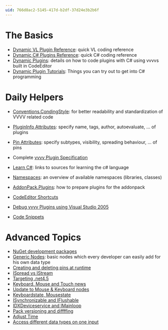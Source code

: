 ```yaml
---
uid: 766d8ac2-5145-417d-b2df-37d24e3b2b6f
---
```


# The Basics
* [Dynamic VL Plugin Reference](xref:2879ae37-9e84-42ee-8e2e-8444d274bb6b): quick VL coding reference  
* [Dynamic C# Plugins Reference](xref:9fb98fc4-377b-49be-87ee-2c4741183b7c): quick C# coding reference  
* [Dynamic Plugins](xref:dc107197-be10-4608-90ee-e5a8f856c146): details on how to code plugins with C# using vvvvs built in CodeEditor  
* [Dynamic Plugin Tutorials](xref:d19c0f1e-5133-4901-bdf6-fe62607cf45d): Things you can try out to get into C# programming  

# Daily Helpers
* [Conventions.CondingStyle](xref:dfa9f04a-bfbb-41b9-b475-36031d9085ed): for better readability and standardization of VVVV related code  
* [PluginInfo Attributes](xref:29a92e37-7494-441d-93f7-36beeb1a0f2e): specify name, tags, author, autoevaluate, ... of plugins  
* [Pin Attributes](xref:8d9059b9-e075-4b42-91ef-7599f6879028): specify subtypes, visibility, spreading behaviour, ... of pins  
* Complete [vvvv Plugin Specification](https://vvvv.org/pluginspecs)  

* [Learn C#](xref:c6239046-75c8-479d-9add-8cd4e38cc917): links to sources for learning the c# language  
* [Namespaces](xref:28283ff4-e390-41ea-91c3-8fc5375c0722): an overview of available namespaces (libraries, classes)  

* [AddonPack.Plugins](xref:16491d30-9b16-48d5-8ad1-74ca43a2c1dd): how to prepare plugins for the addonpack  
* [CodeEditor Shortcuts](xref:117e3ffc-1547-4470-8c49-f966d99bc031)  
* [Debug vvvv Plugins using Visual Studio 2005](xref:03e13962-02b4-40e2-be54-31e416028212)  
* [Code Snippets](xref:307796da-69f5-46b0-a50b-8ae875f93b72)  

# Advanced Topics
* <a href="https://vvvv.org/blog/NuGet-development-packages" class="extURL blog" target="_blank">NuGet development packages</a>  
* [Generic Nodes](xref:a4ee0097-c57b-4788-822f-a7b07953e5a1): basic nodes which every developer can easily add for his own data type  
* <a href="https://vvvv.org/blog/Creating-and-deleting-pins-at-runtime" class="extURL blog" target="_blank">Creating and deleting pins at runtime</a>  
* <a href="https://vvvv.org/blog/ISpread-vs-IStream" class="extURL blog" target="_blank">ISpread vs IStream</a>  
* <a href="https://vvvv.org/blog/plugins-targeting-.net-4.5" class="extURL blog" target="_blank">Targeting .net4.5</a>  
* <a href="https://vvvv.org/blog/keyboard-mouse-and-touch-news" class="extURL blog" target="_blank">Keyboard, Mouse and Touch news</a>  
* <a href="https://vvvv.org/blog/update-to-mouse-keyboard-nodes" class="extURL blog" target="_blank">Update to Mouse & Keyboard nodes</a>  
* <a href="https://vvvv.org/blog/keyboardstate-mousestate" class="extURL blog" target="_blank">Keyboardstate, Mousestate</a>  
* <a href="https://vvvv.org/blog/ISynchronizable-and-IFlushable" class="extURL blog" target="_blank">ISynchronizable and IFlushable</a>  
* <a href="https://vvvv.org/blog/IDXDeviceservice-and-IMainloop" class="extURL blog" target="_blank">IDXDeviceservice and IMainloop</a>  
* <a href="https://vvvv.org/blog/patch-conversions-pack-versioning" class="extURL blog" target="_blank">Pack versioning and diffffing</a>  
* <a href="https://vvvv.org/blog/go-back-in-time-now" class="extURL blog" target="_blank">Adjust Time</a>  
* <a href="https://vvvv.org/blog/mixed-data-over-that-same-ol-pin" class="extURL blog" target="_blank">Access different data types on one input</a>  

